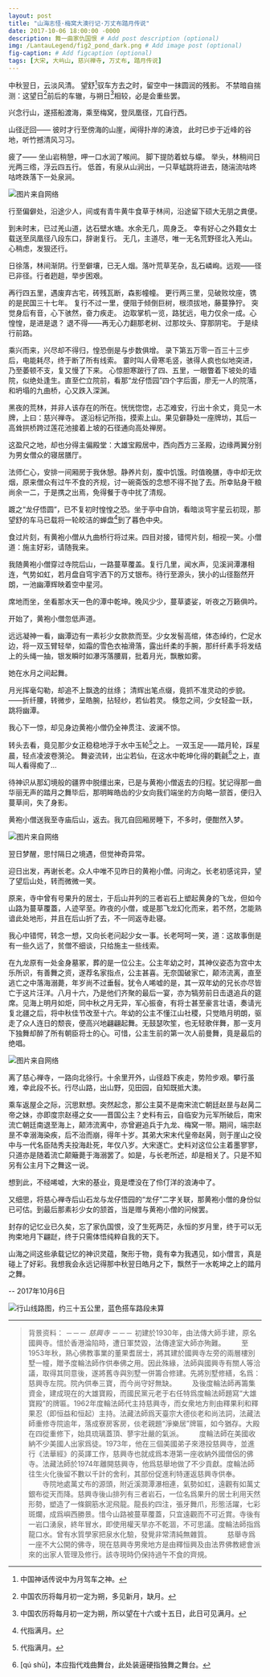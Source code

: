 ```yaml
---
layout: post
title: "山海志怪·梅窝大澳行记·万丈布踏月传说"
date: 2017-10-06 18:00:00 -0000
description: 舞一曲家仇国恨 # Add post description (optional)
img: /LantauLegend/fig2_pond_dark.png # Add image post (optional)
fig-caption: # Add figcaption (optional)
tags: [大宋, 大屿山, 慈兴禅寺, 万丈布, 踏月传说]
---
```


<!-- ## 万丈布踏月传说 -->

中秋翌日，云淡风清。
望舒[^1]驭车方去之时，留空中一抹圆润的残影。
不禁暗自揣测：这望日[^2]前后的车辙，与朔日[^3]相较，必是会重些罢。

兴念行山，遂搭船渡海，乘至梅窝，登凤凰径，兀自行西。

山径迂回——
彼时才行至傍海的山崖，闻得扑岸的涛浪，
此时已步于近峰的谷地，听竹撼清风习习。

疲了——
坐山岩稍憩，呷一口水润了喉间。
脚下提防着蚊与蠓。
举头，林稍间日光两三绺，浮云四五行。
低首，有泉从山涧出，一只草蜢跳将进去，随湍流咕咚咕咚跌落下一处泉涧。

![图片来自网络](/img/LantauLegend/fig1_tree.png)

行至偏僻处，沿途少人，间或有青牛黄牛食草于林间，沿途留下硕大无朋之粪便。

到未时末，已过羌山道，达石壁水塘。水余无几，周身乏。
幸有好心之外籍女士载送至凤凰径八段东口，辞谢复行。
无几，主道尽，唯一无名荒野径北入羌山。心稍虑，发狠还行。

日徐落，林间渐阴。行至僻壤，已无人烟。落叶荒草芜杂，乱石嶙峋。远观——径已非径。行者趔趄，举步困艰。

再行四五里，遇废弃古宅，砖残瓦断，森影幢幢。
更行两三里，见破败坟座，镌的是民国三十七年。
复行不过一里，便阻于倾倒巨树，根须拔地，藤蔓狰狞。
突觉身后有音，心下骇然，奋力疾走。
边取掌机一览，路犹远，电力仅余一成。心惶惶，是进是退？
退不得——再无心力翻那老树、过那坟头、穿那阴宅。
于是续行前路。

乘兴而来，兴尽却不得归，惶恐倒是与步数俱增。
录下第五万零一百三十三步后，电能耗尽，终于断了所有线索。
霎时叫人骨寒毛竖，骇得人疯也似地突进，乃至萎顿不支，复又慢了下来。
心惊胆寒跛行了四、五里，一眼瞥着下坡处的墙院，似绝处逢生。直至伫立院前，看那“龙仔悟园”四个字后面，廖无一人的院落，和坍塌的九曲桥，心又跌入深渊。

黑夜的荒林，并非人该存在的所在。恍恍惚惚，忐忑难安，行出十余丈，竟见一木牌，上曰：慈兴禅寺。
遂沿标记所指，摸索上山。果见僻静处一座牌坊，其后一高耸拱桥跨过莲花池接着上坡的石径通向高处禅房。

这盈尺之地，却也分得主偏殿堂：大雄宝殿居中，西向西方三圣殿，边缘两翼分别为男女僧众的寝居膳厅。

法师仁心，安排一间厢房于我休憩。静养片刻，腹中饥饿。时值晚膳，寺中却无炊烟，原来僧众有过午不食的齐规，讨一碗斋饭的念想不得不抛了去。所幸贴身干粮尚余一二，于是携之出焉，免得餐于寺中扰了清规。

踱之“龙仔悟圆”，已不复初时惶惶之恐。坐于亭中自饷，看暗淡穹宇星云初现，那望舒的车马已载将一轮皎洁的蝉盘[^4]到了暮色中央。

食过片刻，有黄袍小僧从九曲桥行将过来。四目对接，错愕片刻，相视一笑。小僧道：施主好彩，请随我来。

我随黄袍小僧穿过寺院后山，一路蔓草覆盖。复行几里，闻水声，见溪涧潭瀑相连，气势如虹，若月盘自穹宇洒下的万丈银布。待行至源头，狭小的山径豁然开朗，一池幽潭辉映着空中星河。

席地而坐，坐看那水天一色的潭中乾坤。晚风少少，蔓草婆娑，听夜之万籁俱吟。

开始了，黄袍小僧忽低声道。

远远凝神一看，幽潭边有一素衫少女款款而至。少女发髻高绾，体态绰约，伫足水边，将一双玉臂轻举，如霜的雪色衣袖滑落，露出纤柔的手腕，那纤纤素手将发结上的头绳一抽，银发瞬时如瀑泻落腰肩，批着月光，飘散如雾。

她在水月之间起舞。

月光挥毫勾勒，却追不上飘逸的丝绦；
清辉出笔点缀，竟抓不准灵动的步貌。
——折纤腰，转微步，呈皓腕，拈轻纱，若仙若灵。
倏忽之间，少女轻盈一跃，跳将幽潭。

我心下一惊，却见身边黄袍小僧仍全神贯注、波澜不惊。

转头去看，竟见那少女正稳稳地浮于水中玉轮[^5]之上。
一双玉足——踏月轮，踩星晨，轻点凌波卷漪沦。
舞姿流转，出尘若仙，在这水中乾坤化得的氍毹[^6]之上，直叫人看得痴了…

待神识从那幻境般的疆界中脱缰出来，已是与黄袍小僧返去的归程。犹记得那一曲华丽无声的踏月之舞毕后，那明眸皓齿的少女向我们端坐的方向略一颔首，便归入蔓草间，失了身影。

黄袍小僧送我至寺庙后山，返去。我兀自回厢房睡下，不多时，便酣然入梦。

![图片来自网络](/img/LantauLegend/fig2_pond_dark.png)

翌日梦醒，思忖隔日之境遇，但觉神奇异常。

迎日出发，再谢长老。众人中唯不见昨日的黄袍小僧。问询之。长老初感诧异，望了望后山处，转而微微一笑。

原来，寺中曾有号果升的居士，于后山并列的三者岩石上塑起黄身的飞龙，但如今山路为蔓草覆蓋，人迹罕至。昨夜的小僧，或是那飞龙幻化而来，若不然，怎能熟谙此处地形，并且在后山折了去，不一同返寺赴寝。

我心中错愕，转念一想，又向长老问起少女一事。长老呵呵一笑，道：这故事倒是有一些久远了，贫僧不细谈，只给施主一些线索。

在九龙原有一处金身墓冢，葬的是一位公主。公主年幼之时，其神仪姿态为宫中太乐所识，有善舞之资，遂荐名家指点，公主甚喜。无奈国破家亡，颠沛流离，直至逃亡之中落海溺薨，年岁尚不过垂髫。犹令人唏嘘的是，其一双年幼的兄长亦尽皆亡于这片汪洋。八月十六，乃是他们齐聚的最后一宴，亦为犒劳前日击退追兵的筵席。见海上明月如炬，同中秋之月无异，军心振奋，有将士甚至豪言壮语，奏请光复北疆之后，将中秋佳节改至十六。年幼的公主不懂江山社稷，只觉皓月明朗，驱走了众人连日的颓丧，便高兴地翩翩起舞。无鼓瑟吹笙，也无轻歌伴舞，那一支月下独舞却醉了所有朝臣将士的心。可惜，公主生前的第一次人前曼舞，竟是最后的绝唱。

![图片来自网络](/img/LantauLegend/fig3_temple.png)

离了慈心禅寺，一路向北徐行。十余里开外，山径趋下疾走，势险步艰。攀行虽难，幸此段不长。行尽山路，出山野，见田园，自知既抵大澳。

乘车返屋企之际，沉思默想。突然起念，那公主莫不是南宋流亡朝廷赵昰与赵昺二帝之妹，亦即度宗赵禥之女——晋国公主？史料有云，自临安为元军所破后，南宋流亡朝廷南退至海上，颠沛流离中，亦曾避追兵于九龙、梅窝一带。期间，端宗赵昰不幸溺海染疾，后不治而崩，得年十岁。其弟大宋末代皇帝赵昺，则于崖山之役中与一代名臣陆秀夫投海赴死，年仅八岁。大宋遂亡。史料对这位公主着墨寥寥，只道亦是随着流亡颠簸薨于海溺罢了。如是，与长老所述，却是相关了。只是不知另有公主月下之舞这一说。

想到此，不经唏嘘，大宋的基业，竟是堙没在了伶仃洋的浪涛中了。

又细思，将慈心禅寺后山石龙与龙仔悟园的“龙仔”二字关联，那黄袍小僧的身份似已可估。到最后那素衫少女的颔首，当是赠与黄袍小僧的问候罢。

封存的记忆业已久矣，忘了家仇国恨，没了生死两茫，永恒的岁月里，终于可以无拘束地月下翩跹，终于只需体悟纯粹自我的天下。

山海之间这些承载记忆的神识灵蕴，聚形于物，竟有幸为我遇见，如小僧言，真是碰上了好彩。我想我会永远记得那中秋翌日皓月之下，飘然于一水乾坤之上的踏月之舞。

--
2017年10月6日

[^1]: 中国神话传说中为月驾车之神。
[^2]: 中国农历将每月初一定为朔，多见新月，缺月。
[^3]: 中国农历将每月初一定为朔，所以望在十六或十五日，此日可见满月。
[^4]: 代指满月。
[^5]: 代指满月。
[^6]: [qú shū]，本应指代戏曲舞台，此处装逼硬指独舞之舞台。

![行山线路图，约三十五公里，蓝色搭车路段未算](/img/LantauLegend/fig4_map.png)

---
>背景资料：
－－－
*慈興寺*
－－－
初建於1930年，由法傳大師手建，原名國興寺。惜於香港淪陷時，遭日軍焚毀，法傳達室大師亦殉難。
　　至1953年秋，熟心佛教事業的董果耆居士，將其建於國興寺左旁的兩層樓別墅一幢，贈予度輪法師作供奉佛之用。因此殊緣，法師與國興寺有關人等洽議，取得其同意後，遂將舊寺與別墅一併籌合修建。先將別墅修繕，名爲：慈興寺左院。院內供奉三寶，而今尚守好無缺。
　　及後度輪法師再籌集資金，建成現在的大雄寶殿，而國民黨元老于右任特爲度輪法師題寫“大雄寶殿”的牌匾。1962年度輪法師代主持慈興寺，而女衆地方則由釋果利和釋果忍（即恒益和恒起）主持。法藏法師爲天臺宗大德倓老和尚法詞，法藏法師重修寺院逾年，落成寮房客房，倓老親題“淨樂居”牌匾，如今猶存。大殿在四從重修下，始具琉璃蓋頂、蓼宇壯嚴的氣派。
　　度輪法師在美國收納不少美國人出家爲徒。1973年，他在三個美國弟子來港投慈興寺，並進行《法華經》的英譯工作，慈興寺也就成爲本港第一座收納外國僧侶的佛寺。法藏法師於1974年離開慈興寺，他爲慈舉地做了不少貢獻。度輪法師往生火化後留不數以千計的舍利，其部份促進利特運返慈興寺供奉。
　　寺院地處萬丈布的源頭，附近溪澗潭瀑相連，氣勢如虹，遠觀有如萬丈銀布從天而降。慈興寺後山排列有三者岩石，一位名爲果升的居士利用天然形勢，塑造了一條鋼筋水泥飛龍。龍長約四注，張牙舞爪，形態活躍，七彩斑爛，成爲嶼西勝景。惜今山路被蔓草覆蓋，只宜遠觀而不可近賞。寺後有一岩口湧泉，終年冒水，即使用權天旱亦不乾涸，不可思議。度輪法師指爲龍口水。曾有水質學家把泉水化驗，發覺非常清純無雜質。
　　慈舉寺爲一座不大公開的佛寺，現在慈興寺男衆地方是由釋恒興及由法界佛教總會派來的出家人管理及修行。該寺現時仍保持過午不食的齊規。